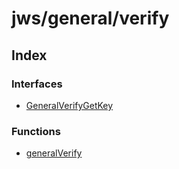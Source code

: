 # jws/general/verify

## Index

### Interfaces

- [GeneralVerifyGetKey](interfaces/GeneralVerifyGetKey.md)

### Functions

- [generalVerify](functions/generalVerify.md)
